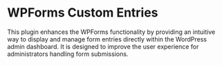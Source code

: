 # WPForms Custom Entries

This plugin enhances the WPForms functionality by providing an intuitive way to display and manage form entries directly within the WordPress admin dashboard. It is designed to improve the user experience for administrators handling form submissions.
